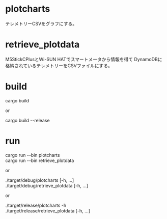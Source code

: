 # plotcharts
テレメトリーCSVをグラフにする。

# retrieve_plotdata 
M5StickCPlusとWi-SUN HATでスマートメータから情報を得て
DynamoDBに格納されているテレメトリーをCSVファイルにする。


# build
cargo build

or

cargo build --release

# run
cargo run --bin plotcharts   
cargo run --bin retrieve_plotdata 

or

./target/debug/plotcharts [-h, ...]  
./target/debug/retrieve_plotdata  [-h, ...]

or

./target/release/plotcharts -h  
./target/release/retrieve_plotdata [-h, ...]
